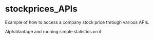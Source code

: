 # stockprices_APIs
Example of how to access a company stock price through various APIs.


AlphaVantage and running simple statistics on it
